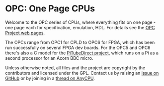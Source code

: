 # OPC: One Page CPUs

Welcome to the OPC series of CPUs, where everything fits on one page - one page each for specification, emulation, HDL. For details see the [OPC Project web pages](https://revaldinho.github.io/opc/).

The OPCs range from OPC1 for CPLD to OPC6 for FPGA, which has been run successfully on several FPGA dev boards. For the OPC5 and OPC6 there's also a C model for the [PiTubeDirect project](https://github.com/hoglet67/PiTubeDirect/tree/opc6), which runs on a Pi as a second processor for an Acorn BBC micro.

Unless otherwise noted, all files and the project are copyright by the contributors and licensed under the GPL. Contact us by raising an [issue on GitHub](https://github.com/revaldinho/opc/issues) or by joining in a [thread on AnyCPU](http://anycpu.org/forum/viewtopic.php?f=3&t=395).
